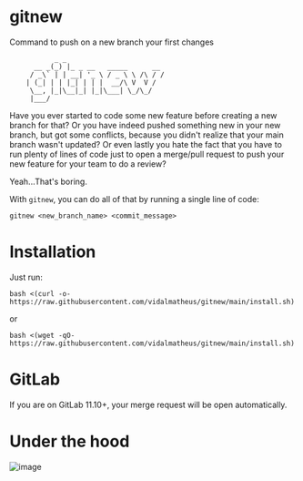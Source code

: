 # gitnew
Command to push on a new branch your first changes

```
           _ _
      __ _(_) |_ _ __   _____      __
     / _\` | | __| '_ \ / _ \ \ /\ / /
    | (_| | | |_| | | |  __/\ V  V /
     \__, |_|\__|_| |_|\___| \_/\_/
     |___/

```
Have you ever started to code some new feature before creating a new branch for that? Or you have indeed pushed something new in your new branch, but got some conflicts, because you didn't realize that your main branch wasn't updated? Or even lastly you hate the fact that you have to run plenty of lines of code just to open a merge/pull request to push your new feature for your team to do a review?

Yeah...That's boring.

With `gitnew`, you can do all of that by running a single line of code:

```
gitnew <new_branch_name> <commit_message>
```

# Installation

Just run:

```
bash <(curl -o- https://raw.githubusercontent.com/vidalmatheus/gitnew/main/install.sh)
```

or

```
bash <(wget -qO- https://raw.githubusercontent.com/vidalmatheus/gitnew/main/install.sh)
```

# GitLab
If you are on GitLab 11.10+, your merge request will be open automatically.


# Under the hood
![image](https://user-images.githubusercontent.com/47875248/178903080-bb17c468-6322-44d3-b489-6f98666a8ad6.png)
